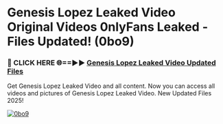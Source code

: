 # Genesis Lopez Leaked Video Original Videos 0nlyFans Leaked - Files Updated! (0bo9)

<h3>🔴 CLICK HERE 🌐==►► <a href="https://tinyurl.com/3hn5wdd3" rel="nofollow">Genesis Lopez Leaked Video Updated Files</a></h3>

Get Genesis Lopez Leaked Video and all content. Now you can access all videos and pictures of Genesis Lopez Leaked Video. New Updated Files 2025!

[![0bo9](https://i.imgur.com/4HnBqBT.gif)](https://tinyurl.com/3hn5wdd3)
